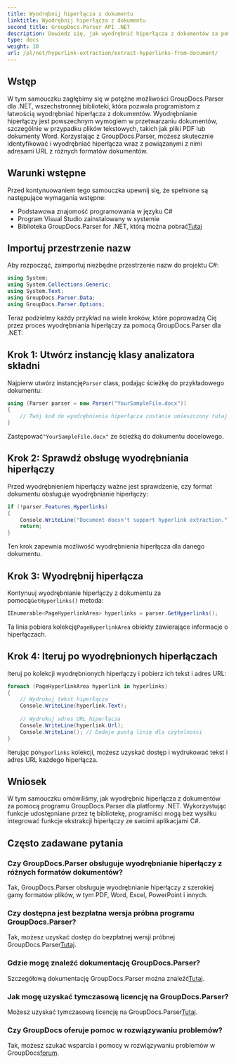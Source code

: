 ```yaml
---
title: Wyodrębnij hiperłącza z dokumentu
linktitle: Wyodrębnij hiperłącza z dokumentu
second_title: GroupDocs.Parser API .NET
description: Dowiedz się, jak wyodrębnić hiperłącza z dokumentów za pomocą GroupDocs.Parser dla .NET. Ulepsz swoje aplikacje w języku C# dzięki temu prostemu przewodnikowi.
type: docs
weight: 10
url: /pl/net/hyperlink-extraction/extract-hyperlinks-from-document/
---
```

## Wstęp
W tym samouczku zagłębimy się w potężne możliwości GroupDocs.Parser dla .NET, wszechstronnej biblioteki, która pozwala programistom z łatwością wyodrębniać hiperłącza z dokumentów. Wyodrębnianie hiperłączy jest powszechnym wymogiem w przetwarzaniu dokumentów, szczególnie w przypadku plików tekstowych, takich jak pliki PDF lub dokumenty Word. Korzystając z GroupDocs.Parser, możesz skutecznie identyfikować i wyodrębniać hiperłącza wraz z powiązanymi z nimi adresami URL z różnych formatów dokumentów.
## Warunki wstępne
Przed kontynuowaniem tego samouczka upewnij się, że spełnione są następujące wymagania wstępne:
- Podstawowa znajomość programowania w języku C#
- Program Visual Studio zainstalowany w systemie
-  Biblioteka GroupDocs.Parser for .NET, którą można pobrać[Tutaj](https://releases.groupdocs.com/parser/net/)
## Importuj przestrzenie nazw
Aby rozpocząć, zaimportuj niezbędne przestrzenie nazw do projektu C#:
```csharp
using System;
using System.Collections.Generic;
using System.Text;
using GroupDocs.Parser.Data;
using GroupDocs.Parser.Options;
```

Teraz podzielmy każdy przykład na wiele kroków, które poprowadzą Cię przez proces wyodrębniania hiperłączy za pomocą GroupDocs.Parser dla .NET:
## Krok 1: Utwórz instancję klasy analizatora składni
 Najpierw utwórz instancję`Parser` class, podając ścieżkę do przykładowego dokumentu:
```csharp
using (Parser parser = new Parser("YourSampleFile.docx"))
{
    // Twój kod do wyodrębnienia hiperłącza zostanie umieszczony tutaj
}
```
 Zastępować`"YourSampleFile.docx"` ze ścieżką do dokumentu docelowego.
## Krok 2: Sprawdź obsługę wyodrębniania hiperłączy
Przed wyodrębnieniem hiperłączy ważne jest sprawdzenie, czy format dokumentu obsługuje wyodrębnianie hiperłączy:
```csharp
if (!parser.Features.Hyperlinks)
{
    Console.WriteLine("Document doesn't support hyperlink extraction.");
    return;
}
```
Ten krok zapewnia możliwość wyodrębnienia hiperłącza dla danego dokumentu.
## Krok 3: Wyodrębnij hiperłącza
 Kontynuuj wyodrębnianie hiperłączy z dokumentu za pomocą`GetHyperlinks()` metoda:
```csharp
IEnumerable<PageHyperlinkArea> hyperlinks = parser.GetHyperlinks();
```
 Ta linia pobiera kolekcję`PageHyperlinkArea` obiekty zawierające informacje o hiperłączach.
## Krok 4: Iteruj po wyodrębnionych hiperłączach
Iteruj po kolekcji wyodrębnionych hiperłączy i pobierz ich tekst i adres URL:
```csharp
foreach (PageHyperlinkArea hyperlink in hyperlinks)
{
    // Wydrukuj tekst hiperłącza
    Console.WriteLine(hyperlink.Text);
    
    // Wydrukuj adres URL hiperłącza
    Console.WriteLine(hyperlink.Url);
    Console.WriteLine(); // Dodaje pustą linię dla czytelności
}
```
Iterując po`hyperlinks` kolekcji, możesz uzyskać dostęp i wydrukować tekst i adres URL każdego hiperłącza.
## Wniosek
W tym samouczku omówiliśmy, jak wyodrębnić hiperłącza z dokumentów za pomocą programu GroupDocs.Parser dla platformy .NET. Wykorzystując funkcje udostępniane przez tę bibliotekę, programiści mogą bez wysiłku integrować funkcje ekstrakcji hiperłączy ze swoimi aplikacjami C#.

## Często zadawane pytania
### Czy GroupDocs.Parser obsługuje wyodrębnianie hiperłączy z różnych formatów dokumentów?
Tak, GroupDocs.Parser obsługuje wyodrębnianie hiperłączy z szerokiej gamy formatów plików, w tym PDF, Word, Excel, PowerPoint i innych.
### Czy dostępna jest bezpłatna wersja próbna programu GroupDocs.Parser?
 Tak, możesz uzyskać dostęp do bezpłatnej wersji próbnej GroupDocs.Parser[Tutaj](https://releases.groupdocs.com/).
### Gdzie mogę znaleźć dokumentację GroupDocs.Parser?
 Szczegółową dokumentację GroupDocs.Parser można znaleźć[Tutaj](https://reference.groupdocs.com/parser/net/).
### Jak mogę uzyskać tymczasową licencję na GroupDocs.Parser?
 Możesz uzyskać tymczasową licencję na GroupDocs.Parser[Tutaj](https://purchase.groupdocs.com/temporary-license/).
### Czy GroupDocs oferuje pomoc w rozwiązywaniu problemów?
 Tak, możesz szukać wsparcia i pomocy w rozwiązywaniu problemów w GroupDocs[forum](https://forum.groupdocs.com/c/parser/17).